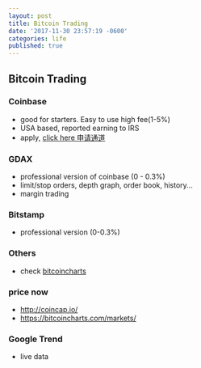 ```yaml
---
layout: post
title: Bitcoin Trading
date: '2017-11-30 23:57:19 -0600'
categories: life
published: true
---
```

## Bitcoin Trading

### Coinbase
 - good for starters. Easy to use high fee(1-5%)
 - USA based, reported earning to IRS
 - apply, [click here 申请通道](https://www.coinbase.com/join/5a20017f6a660b01a7df57cb)


### GDAX
 - professional version of coinbase (0 - 0.3%)
 - limit/stop orders, depth graph, order book, history...
 - margin trading


### Bitstamp
 - professional version (0-0.3%)


### Others
 - check [bitcoincharts](https://bitcoincharts.com/)



### price now
 - http://coincap.io/
 - https://bitcoincharts.com/markets/



### Google Trend
 - live data





    <script type="text/javascript" src="https://ssl.gstatic.com/trends_nrtr/1225_RC05/embed_loader.js"></script> <script type="text/javascript"> trends.embed.renderExploreWidget("TIMESERIES", {"comparisonItem":[{"keyword":"ethereum","geo":"","time":"now 7-d"},{"keyword":"bitcoin","geo":"","time":"now 7-d"},{"keyword":"litecoin","geo":"","time":"now 7-d"}],"category":0,"property":""}, {"exploreQuery":"date=now 7-d,now 7-d,now 7-d&q=ethereum,bitcoin,litecoin","guestPath":"https://trends.google.com:443/trends/embed/"}); </script>
